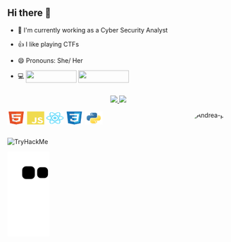 ## Hi there 👋
- 🔐 I'm currently working as a Cyber Security Analyst

- 👍 I like playing CTFs

- 😄 Pronouns: She/ Her

- 💻 <img align="center" src="https://img.shields.io/badge/Ubuntu-E95420?style=for-the-badge&logo=ubuntu&logoColor=white" width="115" height="28"> <img align="center" src="https://img.shields.io/badge/Windows-0078D6?style=for-the-badge&logo=windows&logoColor=white" width="115" height="28">

##

<div align="center" style="display: inline_block">
  <a href="https://github.com/andreaaguiar">
  <img height="180em" src="https://github-readme-stats.vercel.app/api?username=andreaaguiar&show_icons=true&theme=dracula&include_all_commits=true&count_private=true"/>
  <img height="180em" src="https://github-readme-stats.vercel.app/api/top-langs/?username=andreaaguiar&layout=compact&langs_count=7&theme=dracula"/>
  </a>
</div>
  
  
<div style="display: inline_block"><br>
  <img align="center" alt="Andrea-HTML" height="30" width="40" src="https://raw.githubusercontent.com/devicons/devicon/master/icons/html5/html5-original.svg">
  <img align="center" alt="Andrea-Js" height="30" width="40" src="https://raw.githubusercontent.com/devicons/devicon/master/icons/javascript/javascript-plain.svg">
  <img align="center" alt="Andrea--React" height="30" width="40" src="https://raw.githubusercontent.com/devicons/devicon/master/icons/react/react-original.svg">
  <img align="center" alt="Andrea-CSS" height="30" width="40" src="https://raw.githubusercontent.com/devicons/devicon/master/icons/css3/css3-original.svg">
  <img align="center" alt="Andrea-Python" height="30" width="40" src="https://raw.githubusercontent.com/devicons/devicon/master/icons/python/python-original.svg">
  <img align="right" alt="Andrea-pic" height="150" style="border-radius:50px;" src="https://tryhackme-images.s3.amazonaws.com/user-avatars/ff68b9700b183f1a1930b69cc6d294d8.jpg">
</div>
  
  ##
 
<div> 
  <img src="https://tryhackme-badges.s3.amazonaws.com/AndreaBacon.png" alt="TryHackMe">
 
  ![Snake animation](https://github.com/andreaaguiar/andreaaguiar/blob/output/github-contribution-grid-snake.svg)
 
</div>

